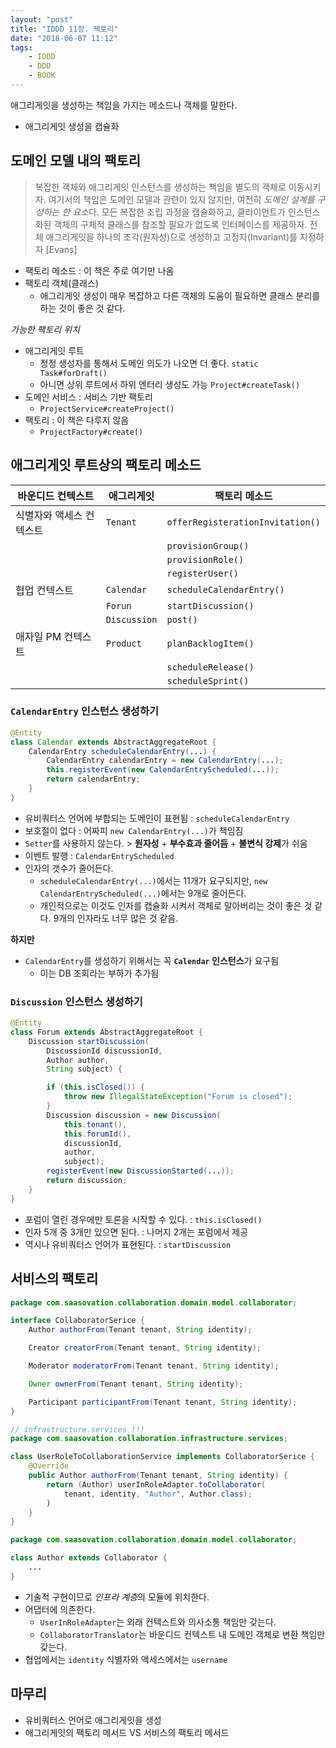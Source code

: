 ```yaml
---
layout: "post"
title: "IDDD 11장. 팩토리"
date: "2018-06-07 11:12"
tags:
    - IDDD
    - DDD
    - BOOK
---
```


애그리게잇을 생성하는 책임을 가지는 메소드나 객체를 말한다.

* 애그리게잇 생성을 캡슐화

## 도메인 모델 내의 팩토리

> 복잡한 객체와 애그리게잇 인스턴스를 생성하는 책임을 별도의 객체로 이동시키자. 여기서의 책임은 도메인 모델과 관련이 있지 않지만, 여전히 *도메인 설계를 구성하는 한 요소*다. 모든 복잡한 조립 과정을 캡슐화하고, 클라이언트가 인스턴스화된 객체의 구체적 클래스를 참조할 필요가 없도록 인터페이스를 제공하자. 전체 애그리게잇을 하나의 조각(원자성)으로 생성하고 고정자(Invariant)를 지정하자 [Evans]

* 팩토리 메소드 : 이 책은 주로 여기만 나옴
* 팩토리 객체(클래스)
    * 애그리게잇 생성이 매우 복잡하고 다른 객체의 도움이 필요하면 클래스 분리를 하는 것이 좋은 것 같다.

*가능한 팩토리 위치*

* 애그리게잇 루트
    * 정정 생성자를 통해서 도메인 의도가 나오면 더 좋다. `static Task#forDraft()`
    * 아니면 상위 루트에서 하위 엔터리 생성도 가능 `Project#createTask()`
* 도메인 서비스 : 서비스 기반 팩토리
    * `ProjectService#createProject()`
* 팩토리 : 이 책은 다루지 않음
    * `ProjectFactory#create()`

## 애그리게잇 루트상의 팩토리 메소드

| 바운디드 컨텍스트 | 애그리게잇 | 팩토리 메소드 |
|---------------|---------|-----------|
| 식별자와 액세스 컨텍스트 | `Tenant` | `offerRegisterationInvitation()` |
| | | `provisionGroup()` |
| | | `provisionRole()` |
| | | `registerUser()` |
| 협업 컨텍스트 | `Calendar` | `scheduleCalendarEntry()` |
| | `Forun` | `startDiscussion()` |
| | `Discussion` | `post()` |
| 애자일 PM 컨텍스트 | `Product` | `planBacklogItem()` |
| | | `scheduleRelease()` |
| | | `scheduleSprint()` |

### `CalendarEntry` 인스턴스 생성하기

```java
@Entity
class Calendar extends AbstractAggregateRoot {
    CalendarEntry scheduleCalendarEntry(...) {
        CalendarEntry calendarEntry = new CalendarEntry(...);
        this.registerEvent(new CalendarEntryScheduled(...));
        return calendarEntry;
    }
}
```

* 유비쿼터스 언어에 부합되는 도메인이 표현됨 : `scheduleCalendarEntry`
* 보호절이 없다 : 어짜피 `new CalendarEntry(...)`가 책임짐
* `Setter`를 사용하지 않는다. > **원자성** + **부수효과 줄어듬** + **불변식 강제**가 쉬움
* 이벤트 발행 : `CalendarEntryScheduled`
* 인자의 갯수가 줄어든다.
    * `scheduleCalendarEntry(...)`에서는 11개가 요구되지만, `new CalendarEntryScheduled(...)`에서는 9개로 줄어든다.
    * 개인적으로는 이것도 인자를 캡슐화 시켜서 객체로 말아버리는 것이 좋은 것 같다. 9개의 인자라도 너무 많은 것 같음.

**하지만**

* `CalendarEntry`를 생성하기 위해서는 꼭 **`Calendar` 인스턴스**가 요구됨
    * 이는 DB 조회라는 부하가 추가됨

### `Discussion` 인스턴스 생성하기

```java
@Entity
class Forum extends AbstractAggregateRoot {
    Discussion startDiscussion(
        DiscussionId discussionId,
        Author author,
        String subject) {

        if (this.isClosed()) {
            throw new IllegalStateException("Forum is closed");
        }
        Discussion discussion = new Discussion(
            this.tenant(),
            this.forumId(),
            discussionId,
            author,
            subject);
        registerEvent(new DiscussionStarted(...));
        return discussion;
    }
}
```

* 포럼이 열린 경우에만 토론을 시작할 수 있다. : `this.isClosed()` 
* 인자 5개 중 3개만 있으면 된다. : 나머지 2개는 포럼에서 제공
* 역시나 유비쿼터스 언어가 표현된다. : `startDiscussion`

## 서비스의 팩토리

```java
package com.saasovation.collaboration.domain.model.collaborator;

interface CollaboratorSerice {
    Author authorFrom(Tenant tenant, String identity);

    Creator creatorFrom(Tenant tenant, String identity);

    Moderator moderatorFrom(Tenant tenant, String identity);

    Owner ownerFrom(Tenant tenant, String identity);

    Participant participantFrom(Tenant tenant, String identity);
}
```

```java
// infrastructure.services !!!
package com.saasovation.collaboration.infrastructure.services;

class UserRoleToCollaborationService implements CollaboratorSerice {
    @Override
    public Author authorFrom(Tenant tenant, String identity) {
        return (Author) userInRoleAdapter.toCollaborator(
            tenant, identity, "Author", Author.class);
        )
    }
}
```

```java
package com.saasovation.collaboration.domain.model.collaborator;

class Author extends Collaborator {
    ...
}
```

* 기술적 구현이므로 *인프라 계층*의 모듈에 위치한다.
* 어댑터에 의존한다.
    * `UserInRoleAdapter`는 외래 컨텍스트와 의사소통 책임만 갖는다.
    * `CollaboratorTranslator`는 바운디드 컨텍스트 내 도메인 객체로 변환 책임만 갖는다.
* 협업에서는 `identity` 식별자와 액세스에서는 `username`

## 마무리

* 유비쿼터스 언어로 애그리게잇을 생성
* 애그리게잇의 팩토리 메서드 VS 서비스의 팩토리 메서드